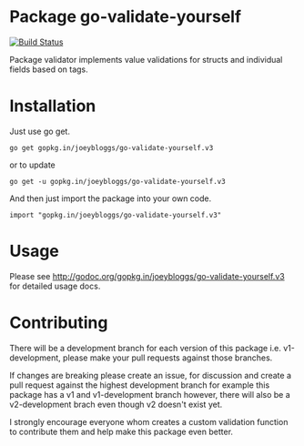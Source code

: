 Package go-validate-yourself
================
[![Build Status](https://travis-ci.org/joeybloggs/go-validate-yourself.svg?branch=v3)](https://travis-ci.org/joeybloggs/go-validate-yourself)

Package validator implements value validations for structs and individual fields based on tags.

Installation
============

Just use go get.

	go get gopkg.in/joeybloggs/go-validate-yourself.v3

or to update

	go get -u gopkg.in/joeybloggs/go-validate-yourself.v3

And then just import the package into your own code.

	import "gopkg.in/joeybloggs/go-validate-yourself.v3"

Usage
=====

Please see http://godoc.org/gopkg.in/joeybloggs/go-validate-yourself.v3 for detailed usage docs.

Contributing
============

There will be a development branch for each version of this package i.e. v1-development, please
make your pull requests against those branches.

If changes are breaking please create an issue, for discussion and create a pull request against
the highest development branch for example this package has a v1 and v1-development branch
however, there will also be a v2-development brach even though v2 doesn't exist yet.

I strongly encourage everyone whom creates a custom validation function to contribute them and
help make this package even better.
